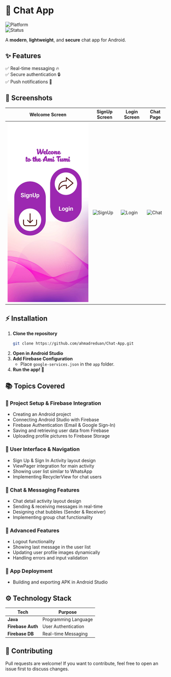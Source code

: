# 🚀 Chat App  

![Platform](https://img.shields.io/badge/Platform-Android-green.svg)  
![Status](https://img.shields.io/badge/Status-Active-brightgreen.svg)  

A **modern**, **lightweight**, and **secure** chat app for Android.  

## ✨ Features  
✅ Real-time messaging 🔥  
✅ Secure authentication 🔒  
✅ Push notifications 📢  


## 📸 Screenshots  

| Welcome Screen | SignUp Screen | Login Screen | Chat Page |  
|-------------|-------------|------------|--------------|  
| ![Welcome](wlecomePage.jpg) | ![SignUp](signup.jpg) | ![Login](login.jpg) | ![Chat](chat.jpg) |  

## ⚡ Installation  

1. **Clone the repository**  
   ```sh
   git clone https://github.com/ahmadreduan/Chat-App.git  
   ```
2. **Open in Android Studio**  
3. **Add Firebase Configuration**  
   - Place `google-services.json` in the `app` folder.  
4. **Run the app! 🚀**  

## 📚 Topics Covered  

### 🔹 Project Setup & Firebase Integration  
- Creating an Android project  
- Connecting Android Studio with Firebase  
- Firebase Authentication (Email & Google Sign-In)  
- Saving and retrieving user data from Firebase  
- Uploading profile pictures to Firebase Storage  

### 🔹 User Interface & Navigation  
- Sign Up & Sign In Activity layout design  
- ViewPager integration for main activity  
- Showing user list similar to WhatsApp  
- Implementing RecyclerView for chat users  

### 🔹 Chat & Messaging Features  
- Chat detail activity layout design  
- Sending & receiving messages in real-time  
- Designing chat bubbles (Sender & Receiver)  
- Implementing group chat functionality  

### 🔹 Advanced Features  
- Logout functionality  
- Showing last message in the user list  
- Updating user profile images dynamically  
- Handling errors and input validation  

### 🔹 App Deployment  
- Building and exporting APK in Android Studio  

## ⚙️ Technology Stack  

| Tech                | Purpose                   |  
|---------------------|-------------------------|  
| **Java**         | Programming Language     |  
| **Firebase Auth**  | User Authentication      |  
| **Firebase DB**    | Real-time Messaging      |  


## 🤝 Contributing  
Pull requests are welcome! If you want to contribute, feel free to open an issue first to discuss changes.  
